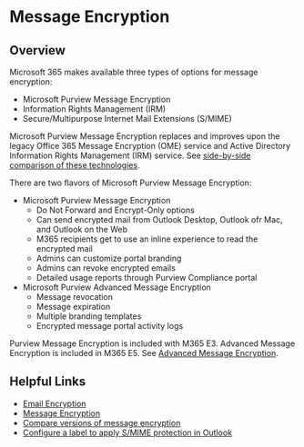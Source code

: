 # Message Encryption

## Overview

Microsoft 365 makes available three types of options for message encryption:

- Microsoft Purview Message Encryption
- Information Rights Management (IRM)
- Secure/Multipurpose Internet Mail Extensions (S/MIME)

Microsoft Purview Message Encryption replaces and improves upon the legacy Office 365 Message Encryption (OME) service and Active Directory Information Rights Management (IRM) service. See [side-by-side comparison of these technologies](https://learn.microsoft.com/en-us/purview/ome-version-comparison#side-by-side-comparison-of-message-encryption-features-and-capabilities).

There are two flavors of Microsoft Purview Message Encryption:

- Microsoft Purview Message Encryption
  - Do Not Forward and Encrypt-Only options
  - Can send encrypted mail from Outlook Desktop, Outlook ofr Mac, and Outlook on the Web
  - M365 recipients get to use an inline experience to read the encrypted mail
  - Admins can customize portal branding
  - Admins can revoke encrypted emails
  - Detailed usage reports through Purview Compliance portal
- Microsoft Purview Advanced Message Encryption
  - Message revocation
  - Message expiration
  - Multiple branding templates
  - Encrypted message portal activity logs

Purview Message Encryption is included with M365 E3. Advanced Message Encryption is included in M365 E5. See [Advanced Message Encryption](https://learn.microsoft.com/en-us/purview/ome-advanced-message-encryption).


## Helpful Links

- [Email Encryption](https://learn.microsoft.com/en-us/purview/email-encryption)
- [Message Encryption](https://learn.microsoft.com/en-us/purview/ome)
- [Compare versions of message encryption](https://learn.microsoft.com/en-us/purview/ome-version-comparison)
- [Configure a label to apply S/MIME protection in Outlook](https://learn.microsoft.com/en-us/purview/sensitivity-labels-office-apps#configure-a-label-to-apply-smime-protection-in-outlook)
